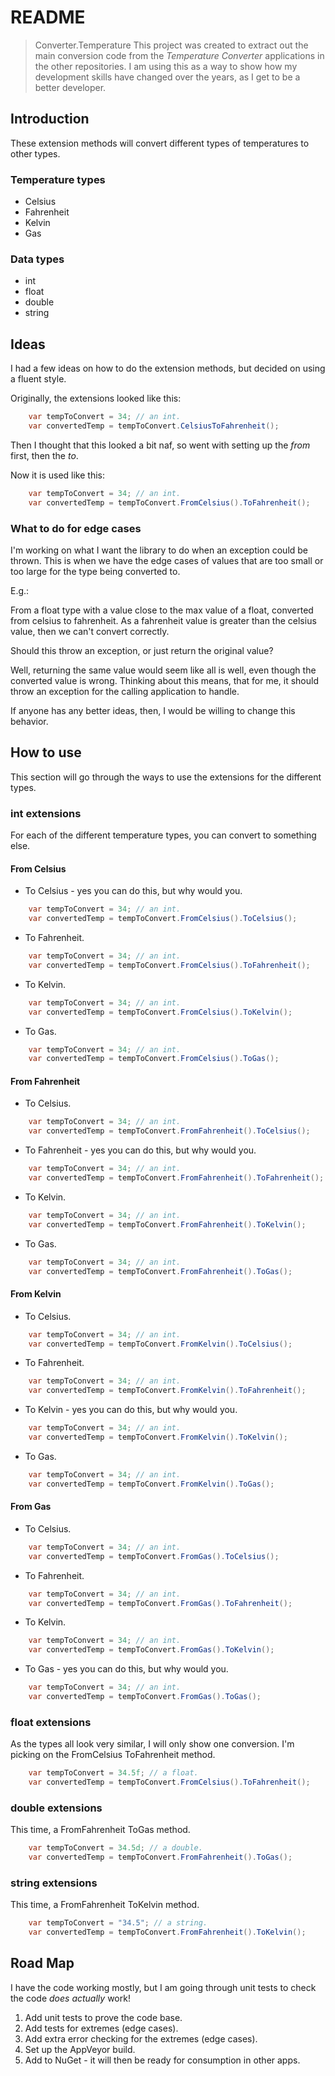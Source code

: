 # README

> Converter.Temperature
> This project was created to extract out the main conversion code from the *Temperature Converter* applications in the other repositories.
> I am using this as a way to show how my development skills have changed over the years, as I get to be a better developer.

## Introduction

These extension methods will convert different types of temperatures to other types.

### Temperature types

* Celsius
* Fahrenheit
* Kelvin
* Gas

### Data types

* int
* float
* double
* string

## Ideas

I had a few ideas on how to do the extension methods, but decided on using a fluent style.

Originally, the extensions looked like this:

``` csharp
    var tempToConvert = 34; // an int.
    var convertedTemp = tempToConvert.CelsiusToFahrenheit();
```

Then I thought that this looked a bit naf, so went with setting up the *from* first, then the *to*.

Now it is used like this:

``` csharp
    var tempToConvert = 34; // an int.
    var convertedTemp = tempToConvert.FromCelsius().ToFahrenheit();
```

### What to do for edge cases

I'm working on what I want the library to do when an exception could be thrown.  This is when we have the edge cases of values that are too small or too large for the type being converted to.

E.g.:

From a float type with a value close to the max value of a float, converted from celsius to fahrenheit.  As a fahrenheit value is greater than the celsius value, then we can't convert correctly.

Should this throw an exception, or just return the original value?

Well, returning the same value would seem like all is well, even though the converted value is wrong.  Thinking about this means, that for me, it should throw an exception for the calling application to handle.

If anyone has any better ideas, then, I would be willing to change this behavior.

## How to use

This section will go through the ways to use the extensions for the different types.

### int extensions

For each of the different temperature types, you can convert to something else.

#### From Celsius

* To Celsius - yes you can do this, but why would you.

``` csharp
    var tempToConvert = 34; // an int.
    var convertedTemp = tempToConvert.FromCelsius().ToCelsius();
```

* To Fahrenheit.

``` csharp
    var tempToConvert = 34; // an int.
    var convertedTemp = tempToConvert.FromCelsius().ToFahrenheit();
```

* To Kelvin.

``` csharp
    var tempToConvert = 34; // an int.
    var convertedTemp = tempToConvert.FromCelsius().ToKelvin();
```

* To Gas.

``` csharp
    var tempToConvert = 34; // an int.
    var convertedTemp = tempToConvert.FromCelsius().ToGas();
```

#### From Fahrenheit

* To Celsius.

``` csharp
    var tempToConvert = 34; // an int.
    var convertedTemp = tempToConvert.FromFahrenheit().ToCelsius();
```

* To Fahrenheit - yes you can do this, but why would you.

``` csharp
    var tempToConvert = 34; // an int.
    var convertedTemp = tempToConvert.FromFahrenheit().ToFahrenheit();
```

* To Kelvin.

``` csharp
    var tempToConvert = 34; // an int.
    var convertedTemp = tempToConvert.FromFahrenheit().ToKelvin();
```

* To Gas.

``` csharp
    var tempToConvert = 34; // an int.
    var convertedTemp = tempToConvert.FromFahrenheit().ToGas();
```

#### From Kelvin

* To Celsius.

``` csharp
    var tempToConvert = 34; // an int.
    var convertedTemp = tempToConvert.FromKelvin().ToCelsius();
```

* To Fahrenheit.

``` csharp
    var tempToConvert = 34; // an int.
    var convertedTemp = tempToConvert.FromKelvin().ToFahrenheit();
```

* To Kelvin - yes you can do this, but why would you.

``` csharp
    var tempToConvert = 34; // an int.
    var convertedTemp = tempToConvert.FromKelvin().ToKelvin();
```

* To Gas.

``` csharp
    var tempToConvert = 34; // an int.
    var convertedTemp = tempToConvert.FromKelvin().ToGas();
```

#### From Gas

* To Celsius.

``` csharp
    var tempToConvert = 34; // an int.
    var convertedTemp = tempToConvert.FromGas().ToCelsius();
```

* To Fahrenheit.

``` csharp
    var tempToConvert = 34; // an int.
    var convertedTemp = tempToConvert.FromGas().ToFahrenheit();
```

* To Kelvin.

``` csharp
    var tempToConvert = 34; // an int.
    var convertedTemp = tempToConvert.FromGas().ToKelvin();
```

* To Gas - yes you can do this, but why would you.

``` csharp
    var tempToConvert = 34; // an int.
    var convertedTemp = tempToConvert.FromGas().ToGas();
```

### float extensions

As the types all look very similar, I will only show one conversion. I'm picking on the FromCelsius ToFahrenheit method.

``` csharp
    var tempToConvert = 34.5f; // a float.
    var convertedTemp = tempToConvert.FromCelsius().ToFahrenheit();
```

### double extensions

This time, a FromFahrenheit ToGas method.

``` csharp
    var tempToConvert = 34.5d; // a double.
    var convertedTemp = tempToConvert.FromFahrenheit().ToGas();
```

### string extensions

This time, a FromFahrenheit ToKelvin method.

``` csharp
    var tempToConvert = "34.5"; // a string.
    var convertedTemp = tempToConvert.FromFahrenheit().ToKelvin();
```

## Road Map

I have the code working mostly, but I am going through unit tests to check the code *does actually* work!

1. Add unit tests to prove the code base.
2. Add tests for extremes (edge cases).
3. Add extra error checking for the extremes (edge cases).
4. Set up the AppVeyor build.
5. Add to NuGet - it will then be ready for consumption in other apps.